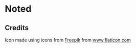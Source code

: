 # Noted

## Credits

Icon made using icons from [Freepik](https://www.flaticon.com/authors/freepik) from www.flaticon.com

